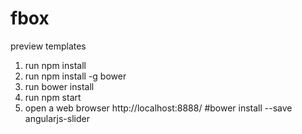 # fbox
preview templates

1. run npm install
2. run npm install -g bower
3. run bower install
4. run npm start
5. open a web browser http://localhost:8888/
#bower install --save angularjs-slider
